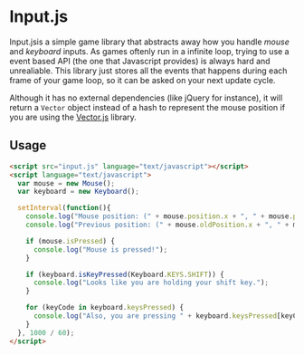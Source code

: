 # Input.js

Input.jsis a simple game library that abstracts away how you handle _mouse_ and _keyboard_ inputs. As games oftenly run in a infinite loop, trying to use a event based API (the one that Javascript provides) is always hard and unrealiable. This library just stores all the events that happens during each frame of your game loop, so it can be asked on your next update cycle.

Although it has no external dependencies (like jQuery for instance), it will return a `Vector` object instead of a hash to represent the mouse position if you are using the [Vector.js](http://github.com/reu/vector.js) library.

## Usage

```html
<script src="input.js" language="text/javascript"></script>
<script language="text/javascript">
  var mouse = new Mouse();
  var keyboard = new Keyboard();

  setInterval(function(){
    console.log("Mouse position: (" + mouse.position.x + ", " + mouse.position.y + ")");
    console.log("Previous position: (" + mouse.oldPosition.x + ", " + mouse.oldPosition.y + ")");

    if (mouse.isPressed) {
      console.log("Mouse is pressed!");
    }

    if (keyboard.isKeyPressed(Keyboard.KEYS.SHIFT)) {
      console.log("Looks like you are holding your shift key.");
    }

    for (keyCode in keyboard.keysPressed) {
      console.log("Also, you are pressing " + keyboard.keysPressed[keyCode]);
    }
  }, 1000 / 60);
</script>
```

